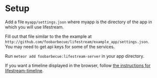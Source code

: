 # Setup

Add a file `myapp/settings.json` where myapp is the directory of the app in which you will use lifestream.

Fill out that file similar to the the example at `http://github.com/foobarbecue/lifestream/example_app/settings.json`. You may need to get api keys for some of the services.

Run `meteor add foobarbecue:lifestream-server` in your app directory.

If you want a timeline displayed in the browser, follow [the instructions for lifestream-timeline](`http://github.com/foobarbecue/lifestream/packages/lifestream-timeline/README.md).